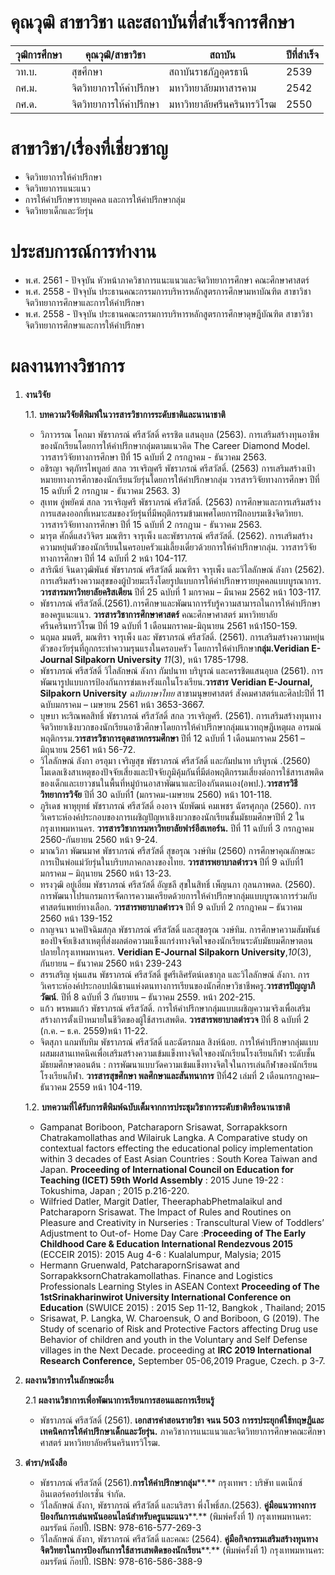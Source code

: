 # คุณวุฒิ สาขาวิชา และสถาบันที่สำเร็จการศึกษา
| วุฒิการศึกษา			| คุณวุฒิ/สาขาวิชา			| สถาบัน					| ปีที่สำเร็จ		|
|-------------------|-----------------------|-----------------------|---------------|
| วท.บ.				| สุขศึกษา				| สถาบันราชภัฏอุดรธานี		| 2539			|
| กศ.ม.				| จิตวิทยาการให้คำปรึกษา		| มหาวิทยาลัยมหาสารคาม		| 2542			|
| กศ.ด.				| จิตวิทยาการให้คำปรึกษา		| มหาวิทยาลัยศรีนครินทรวิโรฒ	| 2550			|

# สาขาวิชา/เรื่องที่เชี่ยวชาญ
- จิตวิทยาการให้คำปรึกษา
- จิตวิทยาการแนะแนว
-  การให้คำปรึกษารายบุคคล และการให้คำปรึกษากลุ่ม
-  จิตวิทยาเด็กและวัยรุ่น

# ประสบการณ์การทำงาน
- พ.ศ. 2561 - ปัจจุบัน หัวหน้าภาควิชาการแนะแนวและจิตวิทยาการศึกษา คณะศึกษาศาสตร์
- พ.ศ. 2558 - ปัจจุบัน ประธานคณะกรรมการบริหารหลักสูตรการศึกษามหาบัณฑิต สาขาวิชาจิตวิทยาการศึกษาและการให้คำปรึกษา
- พ.ศ. 2558 - ปัจจุบัน  ประธานคณะกรรมการบริหารหลักสูตรการศึกษาดุษฎีบัณฑิต สาขาวิชาจิตวิทยาการศึกษาและการให้คำปรึกษา     

# ผลงานทางวิชาการ
1. **งานวิจัย**

	1.1. **บทความวิจัยตีพิมพ์ในวารสารวิชาการระดับชาติและนานาชาติ**
	- วิภาวรรณ โคกมา พัชราภรณ์ ศรีสวัสดิ์ ครรชิต แสนอุบล (2563). การเสริมสร้างทุนอาชีพของนักเรียนโดยการให้คำปรึกษากลุ่มตามแนวคิด The Career Diamond Model. วารสารวิจัยทางการศึกษา ปีที่ 15  ฉบับที่ 2 กรกฎาคม - ธันวาคม 2563.
	- อชิรญา จตุภัทรไพบูลย์ สกล วรเจริญศรี  พัชราภรณ์ ศรีสวัสดิ์. (2563) การเสริมสร้างเป้าหมายทางการศึกาของนักเรียนวัยรุ่นโดยการให้คำปรึกษากลุ่ม วารสารวิจัยทางการศึกษา ปีที่ 15 ฉบับที่ 2 กรกฎาม - ธันวาคม 2563. 3)
	- สุเทพ อู่พยัคฆ์  สกล วรเจริญศรี พัชราภรณ์ ศรีสวัสดิ์. (2563) การศึกษาและการเสริมสร้างการแสดงออกที่เหมาะสมของวัยรุ่นที่มีพฤติกรรมข้ามเพศโดยการฝึกอบรมเชิงจิตวิทยา. วารสารวิจัยทางการศึกษา ปีที่ 15 ฉบับที่ 2 กรกฎาม - ธันวาคม 2563.
	- มารุต ศักดิ์แสงวิจิตร มณฑิรา จารุเพ็ง และพัชราภรณ์ ศรีสวัสดิ์. (2562). การเสริมสร้างความหยุ่นตัวของนักเรียนในครอบครัวแม่เลี้ยงเดี่ยวด้วยการให้คำปรึกษากลุ่ม. วารสารวิจัยทางการศึกษา ปีที่ 14 ฉบับที่ 2 หน้า 104-117.
	- สาริณีย์ จินดาวุฒิพันธ์ พัชราภรณ์ ศรีสวัสดิ์  มณฑิรา จารุเพ็ง  และวิไลลักษณ์ ลังกา (2562). การเสริมสร้างความสุขของผู้ป่วยมะเร็งโดยรูปแบบการให้คำปรึกษารายบุคคลแบบบูรณาการ. **วารสารมหาวิทยาลัยคริสเตียน** ปีที่ 25 ฉบับที่ 1 มกราคม – มีนาคม 2562 หน้า 103-117.
	- พัชราภรณ์ ศรีสวัสดิ์.(2561).การศึกษาและพัฒนาการรับรู้ความสามารถในการให้คำปรึกษาของครูแนะแนว. **วารสารวิชาการศึกษาศาสตร์** คณะศึกษาศาสตร์ มหาวิทยาลัยศรีนครินทรวิโรฒ ปีที่ 19 ฉบับที่ 1 เดือนมกราคม-มิถุนายน 2561 หน้า150-159.
	- นฤมล มนตรี, มณฑิรา จารุเพ็ง และ พัชราภรณ์ ศรีสวัสดิ์. (2561). การเสริมสร้างความหยุ่นตัวของวัยรุ่นที่ถูกกระทำความรุนแรงในครอบครัว โดยการให้คำปรึกษา**กลุ่ม.Veridian E-Journal Silpakorn University** *11*(3), หน้า 1785-1798.
	- พัชราภรณ์ ศรีสวัสดิ์ วิไลลักษณ์ ลังกา  กัมปนาท บริบูรณ์ และครรชิตแสนอุบล (2561). การพัฒนารูปแบบการป้องกันการข่มเหงรังแกในโรงเรียน.**วารสาร** **Veridian E-Journal, Silpakorn University** _ฉบับภาษาไทย_ สาขามนุษยศาสตร์ สังคมศาสตร์และศิลปะปีที่ 11 ฉบับมกราคม – เมษายน 2561 หน้า 3653-3667.
	- บุษบา หะริณพลสิทธิ์ พัชราภรณ์ ศรีสวัสดิ์ สกล วรเจริญศรี. (2561). การเสริมสร้างทุนทางจิตวิทยาเชิงบวกของนักเรียนอาชีวศึกษาโดยการให้คำปรึกษากลุ่มแนวทฤษฎีเหตุผล อารมณ์ พฤติกรรม.**วารสารวิชาการอุตสาหกรรมศึกษา** ปีที่ 12 ฉบับที่ 1 เดือนมกราคม 2561 – มิถุนายน 2561 หน้า 56-72.
	- วิไลลักษณ์ ลังกา อรอุมา เจริญสุข พัชราภรณ์ ศรีสวัสดิ์ และกัมปนาท บริบูรณ์ .(2560) โมเดลเชิงสาเหตุของปัจจัยเสี่ยงและปัจจัยภูมิคุ้มกันที่มีต่อพฤติกรรมเสี่ยงต่อการใช้สารเสพติดของเด็กและเยาวชนในพื้นที่หมู่บ้านอาสาพัฒนาและป้องกันตนเอง(อพป.).**วารสารวิธีวิทยาการวิจัย** ปีที่ 30 ฉบับที่1 (มกราคม-เมษายน 2560) หน้า 101-118.
	- ภูริเดช พาหุยุทธ์ พัชราภรณ์ ศรีสวัสดิ์ องอาจ นัยพัฒน์ คมเพชร ฉัตรศุภกุล (2560). การวิเคราะห์องค์ประกอบของการเผชิญปัญหาเชิงบวกของนักเรียนชั้นมัธยมศึกษาปีที่ 2 ในกรุงเทพมหานคร. **วารสารวิชาการมหาวิทยาลัยฟาร์อีสเทอร์น.** ปีที่ 11 ฉบับที่ 3 กรกฎาคม 2560-กันยายน 2560 หน้า 9-24.
	- มาณวิภา พัฒนมาศ พัชราภรณ์ ศรีสวัสดิ์ สุขอรุณ วงษ์ทิม (2560)  การศึกษาคุณลักษณะการเป็นพ่อแม่วัยรุ่นในบริบทภาคกลางของไทย. **วารสารพยาบาลตำรวจ** ปีที่ 9 ฉบับที่1 มกราคม – มิถุนายน 2560 หน้า 13-23.
	- ทรงวุฒิ อยู่เอี่ยม พัชราภรณ์ ศรีสวัสดิ์ อัญชลี สุขในสิทธิ์  เพ็ญนภา กุลนภาพดล. (2560). การพัฒนาโปรแกรมการจัดการความเครียดด้วยการให้คำปรึกษากลุ่มแบบบูรณาการร่วมกับศาสตร์แพทย์ทางเลือก. **วารสารพยาบาลตำรวจ** ปีที่ 9 ฉบับที่ 2 กรกฎาคม – ธันวาคม 2560 หน้า 139-152
	- กาญจนา นาคปัจฉิมสกุล พัชราภรณ์ ศรีสวัสดิ์ และสุขอรุณ วงษ์ทิม. การศึกษาความสัมพันธ์ของปัจจัยเชิงสาเหตุที่ส่งผลต่อความแข็งแกร่งทางจิตใจของนักเรียนระดับมัธยมศึกษาตอนปลายใกรุงเทพมหานคร. **Veridian E-Journal Silpakorn University**,_10_(3), กันยายน – ธันวาคม 2560 หน้า 239-243
	- สรรเสริญ หุ่นแสน  พัชราภรณ์ ศรีสวัสดิ์ ชูศรีเลิศรัตน์เดชากุล และวิไลลักษณ์ ลังกา. การวิเคราะห์องค์ประกอบปณิธานแห่งตนทางการเรียนของนักศึกษาวิชาชีพครู.**วารสารปัญญาภิวัฒน์**. ปีที่ 8 ฉบับที่ 3 กันยายน – ธันวาคม 2559. หน้า 202-215.
	- แก้ว พรหมแก้ว พัชราภรณ์ ศรีสวัสดิ์. การให้คำปรึกษากลุ่มแบบเผชิญความจริงเพื่อเสริมสร้างการตั้งเป้าหมายในชีวิตของผู้ใช้สารเสพติด.  **วารสารพยาบาลตำรวจ** ปีที่ 8 ฉบับที่ 2  (ก.ค. – ธ.ค. 2559)หน้า 11-22.
	- จิตสุภา แกมทับทิม พัชราภรณ์ ศรีสวัสดิ์ และฉัตรกมล สิงห์น้อย. การให้คำปรึกษากลุ่มแบบผสมผสานเทคนิคเพื่อเสริมสร้างความเข้มแข็งทางจิตใจของนักเรียนโรงเรียนกีฬา ระดับชั้นมัธยมศึกษาตอนต้น : การพัฒนาแบบวัดความเข้มแข็งทางจิตใจในการเล่นกีฬาของนักเรียนโรงเรียนกีฬา. **วารสารสุขศึกษา พลศึกษาและสันทนาการ** ปีที่42 เล่มที่ 2 เดือนกรกฎาคม– ธันวาคม 2559 หน้า 104-119.

	1.2. **บทความที่ได้รับการตีพิมพ์ฉบับเต็มจากการประชุมวิชาการระดับชาติหรือนานาชาติ**
	- Gampanat Boriboon, Patcharaporn Srisawat, Sorrapakksorn Chatrakamollathas and Wilairuk  Langka. A  Comparative  study  on contextual  factors  effecting the  educational  policy  implementation within 3 decades of East  Asian Countries : South Korea  Taiwan and Japan. **Proceeding of International Council on Education for Teaching  (ICET) 59th World Assembly** : 2015 June 19-22 : Tokushima, Japan ; 2015 p.216-220.
	- Wilfried Datler, Margit Datler, TheeraphabPhetmalaikul and Patcharaporn Srisawat. The Impact of Rules and  Routines on Pleasure and Creativity in Nurseries : Transcultural View of Toddlers’ Adjustment to Out-of- Home Day Care :**Proceeding of  The Early Childhood Care & Education International Rendezvous 2015** (ECCEIR 2015): 2015 Aug 4-6 : Kualalumpur, Malysia; 2015
	- Hermann Gruenwald, PatcharapornSrisawat and SorrapakksornChatrakamollathas. Finance and Logistics Professionals  Learning Styles in ASEAN Context  **Proceeding of The 1stSrinakharinwirot University International Conference on Education** (SWUICE 2015) : 2015 Sep 11-12, Bangkok , Thailand; 2015
	- Srisawat, P. Langka, W. Charoensuk, O and Boriboon, G (2019). The Study of scenario of Risk and Protective Factors affecting Drug use  Behavior of children and youth in the Voluntary and Self Defense villages  in the Next Decade. proceeding at **IRC 2019 International Research Conference,** September 05-06,2019  Prague, Czech. p 3-7.

2. **ผลงานวิชาการในลักษณะอื่น**

	2.1 **ผลงานวิชาการเพื่อพัฒนาการเรียนการสอนและการเรียนรู้**
	- พัชราภรณ์ ศรีสวัสดิ์ (2561). **เอกสารคำสอนรายวิชา จนน 503 การรประยุกต์ใช้ทฤษฎีและเทคนิคการให้คำปรึกษาเด็กและวัยรุ่น.**  ภาควิชาการแนะแนวและจิตวิทยาการศึกษาคณะศึกษาศาสตร์ มหาวิทยาลัยศรีนครินทรวิโรฒ.

3. **ตำรา/หนังสือ**
	- พัชราภรณ์ ศรีสวัสดิ์ (2561).**การให้คำปรึกษากลุ่ม****.** กรุงเทพฯ :  บริษัท แดเน็กซ์ อินเตอร์คอร์ปอเรชั่น จำกัด.
	- วิไลลักษณ์ ลังกา, พัชราภรณ์ ศรีสวัสดิ์ และนริสรา พึ่งโพธิ์สภ.(2563). **คู่มือแนวทางการป้องกันการเล่นพนันออนไลน์สำหรับครูแนะแนว****.** (พิมพ์ครั้งที่ 1) กรุงเทพมหานคร: อมรรัตน์ ก๊อปปี้. ISBN: 978-616-577-269-3
	- วิไลลักษณ์ ลังกา, พัชราภรณ์ ศรีสวัสดิ์ และคณะ (2564). **คู่มือกิจกรรมเสริมสร้างทุนทางจิตวิทยาในการป้องกันการใช้สารเสพติดของนักเรียน****.** (พิมพ์ครั้งที่ 1) กรุงเทพมหานคร: อมรรัตน์ ก๊อปปี้. ISBN: 978-616-586-388-9